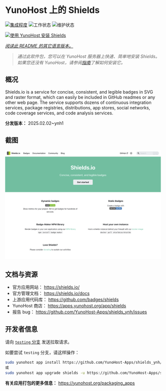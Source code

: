 <!--
注意：此 README 由 <https://github.com/YunoHost/apps/tree/master/tools/readme_generator> 自动生成
请勿手动编辑。
-->

# YunoHost 上的 Shields

[![集成程度](https://apps.yunohost.org/badge/integration/shields)](https://ci-apps.yunohost.org/ci/apps/shields/)
![工作状态](https://apps.yunohost.org/badge/state/shields)
![维护状态](https://apps.yunohost.org/badge/maintained/shields)

[![使用 YunoHost 安装 Shields](https://install-app.yunohost.org/install-with-yunohost.svg)](https://install-app.yunohost.org/?app=shields)

*[阅读此 README 的其它语言版本。](./ALL_README.md)*

> *通过此软件包，您可以在 YunoHost 服务器上快速、简单地安装 Shields。*  
> *如果您还没有 YunoHost，请参阅[指南](https://yunohost.org/install)了解如何安装它。*

## 概况

Shields.io is a service for concise, consistent, and legible badges in SVG and raster format, which can easily be included in GitHub readmes or any other web page. The service supports dozens of continuous integration services, package registries, distributions, app stores, social networks, code coverage services, and code analysis services.

**分发版本：** 2025.02.02~ynh1

## 截图

![Shields 的截图](./doc/screenshots/screenshot.png)

## 文档与资源

- 官方应用网站： <https://shields.io/>
- 官方管理文档： <https://shields.io/docs>
- 上游应用代码库： <https://github.com/badges/shields>
- YunoHost 商店： <https://apps.yunohost.org/app/shields>
- 报告 bug： <https://github.com/YunoHost-Apps/shields_ynh/issues>

## 开发者信息

请向 [`testing` 分支](https://github.com/YunoHost-Apps/shields_ynh/tree/testing) 发送拉取请求。

如要尝试 `testing` 分支，请这样操作：

```bash
sudo yunohost app install https://github.com/YunoHost-Apps/shields_ynh/tree/testing --debug
或
sudo yunohost app upgrade shields -u https://github.com/YunoHost-Apps/shields_ynh/tree/testing --debug
```

**有关应用打包的更多信息：** <https://yunohost.org/packaging_apps>
